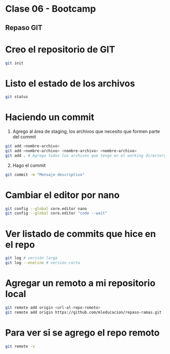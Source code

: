 # Clase 06 - Bootcamp

## Repaso GIT

# Creo el repositorio de GIT

```sh
git init
```

# Listo el estado de los archivos


```sh
git status
```

# Haciendo un commit

1.  Agrego al área de staging, los archivos que necesito que formen parte del commit

```sh
git add <nombre-archivo>
git add <nombre-archivo> <nombre-archivo> <nombre-archivo> 
git add . # Agrega todos los archivos que tengo en el working directory (WD)
```

2. Hago el commit

```sh
git commit -m "Mensaje descriptivo"
```

# Cambiar el editor por nano

```sh
git config --global core.editor nano
git config --global core.editor "code --wait"
``` 

# Ver listado de commits que hice en el repo

```sh
git log # versión larga
git log --oneline # versión corta
``` 

# Agregar un remoto a mi repositorio local

```sh
git remote add origin <url-al-repo-remoto>
git remote add origin https://github.com/mleducacion/repaso-ramas.git
```

# Para ver si se agrego el repo remoto

```sh
git remote -v
```
